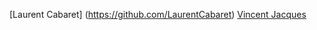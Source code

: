 [Laurent Cabaret] (https://github.com/LaurentCabaret)
[Vincent Jacques](https://github.com/jacquev6)